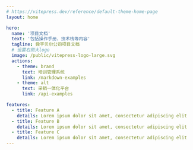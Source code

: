 ```yaml
---
# https://vitepress.dev/reference/default-theme-home-page
layout: home

hero:
  name: '项目文档'
  text: '包括操作手册、技术栈等内容'
  tagline: 舜宇贝尔公司项目文档
  # 设置右侧大logo
  image: /public/vitepress-logo-large.svg
  actions:
    - theme: brand
      text: 培训管理系统
      link: /markdown-examples
    - theme: alt
      text: 采销一体化平台
      link: /api-examples

features:
  - title: Feature A
    details: Lorem ipsum dolor sit amet, consectetur adipiscing elit
  - title: Feature B
    details: Lorem ipsum dolor sit amet, consectetur adipiscing elit
  - title: Feature C
    details: Lorem ipsum dolor sit amet, consectetur adipiscing elit
---
```

